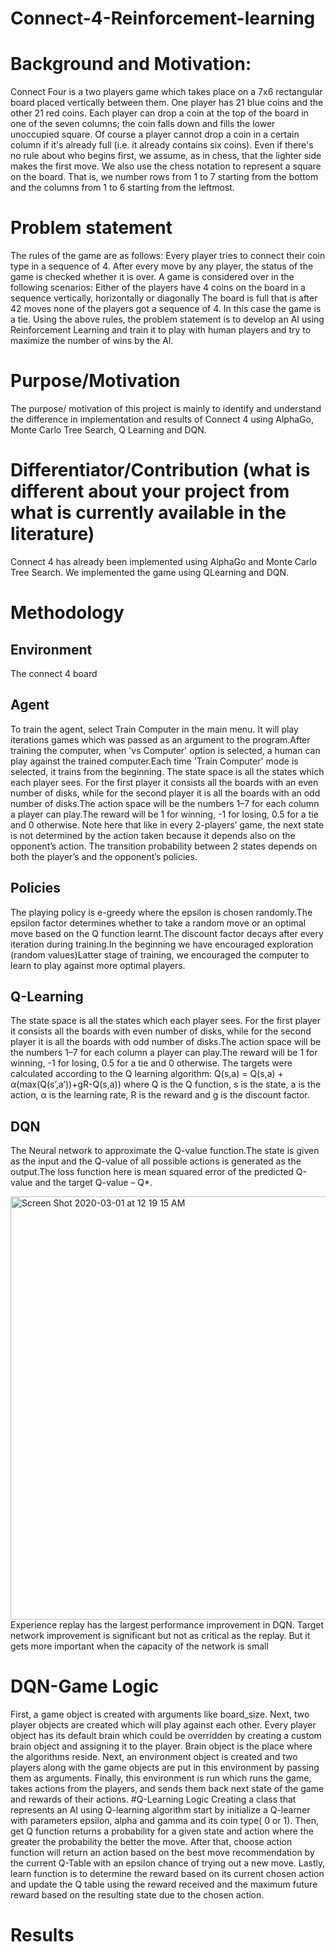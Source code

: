 # Connect-4-Reinforcement-learning

# Background and Motivation:
Connect Four is a two players game which takes place on a 7x6 rectangular board placed vertically between them. One player has 21 blue coins and the other 21 red coins. Each player can drop a coin at the top of the board in one of the seven columns; the coin falls down and fills the lower unoccupied square. Of course a player cannot drop a coin in a certain column if it's already full (i.e. it already contains six coins). 
Even if there's no rule about who begins first, we assume, as in chess, that the lighter side makes the first move. We also use the chess notation to represent a square on the board. That is, we number rows from 1 to 7 starting from the bottom and the columns from 1 to 6 starting from the leftmost.
# Problem statement
   The rules of the game are as follows:
   Every player tries to connect their coin type in a sequence of 4.
     After every move by any player, the status of the game is checked whether it is over. 
     A  game is considered over in the following scenarios:
  Either of the players have 4 coins on the board in a sequence vertically, horizontally or   diagonally
The board is full that is after 42 moves none of the players got a sequence of 4. In this case the game is a tie.
Using the above rules, the problem statement is to develop an AI using Reinforcement Learning and train it to play with human players and try to maximize the number of wins by the AI.
# Purpose/Motivation
The purpose/ motivation of this project is mainly to identify and understand the difference in implementation and results of Connect 4 using AlphaGo, Monte Carlo Tree Search, Q Learning and DQN.
# Differentiator/Contribution (what is different about your project from what is currently available in the literature)
Connect 4 has already been implemented using AlphaGo and Monte Carlo Tree Search. We implemented the game using QLearning and DQN.
# Methodology
## Environment
The connect 4 board
## Agent
To train the agent, select Train Computer in the main menu. It will play iterations games which was passed as an argument to the program.After training the computer, when 'vs Computer' option is selected, a human can play against the trained computer.Each time 'Train Computer' mode is selected, it trains from the beginning.
The state space is all the states which each player sees. For the first player it consists all the boards with an even number of disks, while for the second player it is all the boards with an odd number of disks.The action space will be the numbers 1–7 for each column a player can play.The reward will be 1 for winning, -1 for losing, 0.5 for a tie and 0 otherwise.
Note here that like in every 2-players’ game, the next state is not determined by the action taken because it depends also on the opponent’s action. The transition probability between 2 states depends on both the player’s and the opponent’s policies.
## Policies
The playing policy is e-greedy where the epsilon is chosen randomly.The epsilon factor determines whether to take a random move or an optimal move based on the Q function learnt.The discount factor decays after every iteration during training.In the beginning we have encouraged exploration (random values)Latter stage of training, we encouraged the computer to learn to play against more optimal players.
## Q-Learning
The state space is all the states which each player sees. For the first player it consists all the boards with even number of disks, while for the second player it is all the boards with odd number of disks.The action space will be the numbers 1–7 for each column a player can play.The reward will be 1 for winning, -1 for losing, 0.5 for a tie and 0 otherwise. The targets were calculated according to the Q learning algorithm:
Q(s,a) = Q(s,a) + α(max(Q(s’,a’))+gR-Q(s,a)) where Q is the Q function, s is the state, a is the action, α is the learning rate, R is the reward and g is the discount factor.
## DQN
The Neural network to approximate the Q-value function.The state is given as the input and the Q-value of all possible actions is generated as the output.The loss function here is mean squared error of the predicted Q-value and the target Q-value – Q*. 

<img width="677" alt="Screen Shot 2020-03-01 at 12 19 15 AM" src="https://user-images.githubusercontent.com/41890348/75622168-66e5bf00-5b52-11ea-83b6-dca4a4cdada0.png">
Experience replay has the largest performance improvement in DQN. Target network improvement is significant but not as critical as the replay. But it gets more important when the capacity of the network is small

# DQN-Game Logic
First, a game object is created with arguments like board_size.
Next, two player objects are created which will play against each other. Every player object has its default brain which could be overridden by creating a custom brain object and assigning it to the player. Brain object is the place where the algorithms reside.
Next, an environment object is created and two players along with the game objects are put in this environment by passing them as arguments.
Finally, this environment is run which runs the game, takes actions from the players, and sends them back next state of the game and rewards of their actions.
#Q-Learning Logic 
Creating a class that represents an AI using Q-learning algorithm start by initialize a Q-learner with parameters epsilon, alpha and gamma and its coin type( 0 or 1). Then, get Q function returns a probability for a given state and action where the greater the probability the better the move. After that, choose action function will return an action based on the best move recommendation by the current Q-Table with an epsilon chance of trying out a new move.
Lastly, learn function is to determine the reward based on its current chosen action and update the Q table using the reward received and the maximum future reward based on the resulting state due to the chosen action.

# Results
